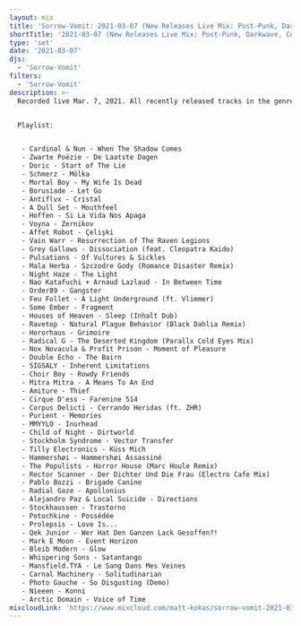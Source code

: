 ```yaml
---
layout: mix
title: 'Sorrow-Vomit: 2021-03-07 (New Releases Live Mix: Post-Punk, Darkwave, Cold, Synth, Goth, EBM...)'
shortTitle: '2021-03-07 (New Releases Live Mix: Post-Punk, Darkwave, Cold, Synth, Goth, EBM...)'
type: 'set'
date: '2021-03-07'
djs:
  - 'Sorrow-Vomit'
filters:
  - 'Sorrow-Vomit'
description: >-
  Recorded live Mar. 7, 2021. All recently released tracks in the genres of Post-Punk, Darkwave, Coldwave, Minimal / Dark Synth, EBM, Gothic, Synthpop, and related.


  Playlist:


   - Cardinal & Nun - When The Shadow Comes
   - Zwarte Poëzie - De Laatste Dagen
   - Doric - Start of The Lie
   - Schmerz - Mölka
   - Mortal Boy - My Wife Is Dead
   - Borusiade - Let Go
   - Antiflvx - Cristal
   - A Dull Set - Mouthfeel
   - Hoffen - Si La Vida Nos Apaga
   - Voyna - Zernikov
   - Affet Robot - Çelişki
   - Vain Warr - Resurrection of The Raven Legions
   - Grey Gallows - Dissociation (feat. Cleopatra Kaido)
   - Pulsations - Of Vultures & Sickles
   - Mala Herba - Szczodre Gody (Romance Disaster Remix)
   - Night Haze - The Light
   - Nao Katafuchi + Arnaud Lazlaud - In Between Time
   - Order89 - Gangster
   - Feu Follet - A Light Underground (ft. Vlimmer)
   - Some Ember - Fragment
   - Houses of Heaven - Sleep (Inhalt Dub)
   - Ravetop - Natural Plague Behavior (Black Dahlia Remix)
   - Hororhaus - Grimoire
   - Radical G - The Deserted Kingdom (Parallx Cold Eyes Mix)
   - Nox Novacula & Profit Prison - Moment of Pleasure
   - Double Echo - The Bairn
   - SIGSALY - Inherent Limitations
   - Choir Boy - Rowdy Friends
   - Mitra Mitra - A Means To An End
   - Amiture - Thief
   - Cirque D'ess - Farenine 514
   - Corpus Delicti - Cerrando Heridas (ft. ZHR)
   - Purient - Memories
   - MMYYLO - Inurhead
   - Child of Night - Dirtworld
   - Stockholm Syndrome - Vector Transfer
   - Tilly Electronics - Küss Mich
   - Hammershøi - Hammershøi Assassiné
   - The Populists - Horror House (Marc Houle Remix)
   - Rector Scanner - Der Dichter Und Die Frau (Electro Cafe Mix)
   - Pablo Bozzi - Brigade Canine
   - Radial Gaze - Apollonius
   - Alejandro Paz & Local Suicide - Directions
   - Stockhaussen - Trastorno
   - Potochkine - Possédée
   - Prolepsis - Love Is...
   - Qek Junior - Wer Hat Den Ganzen Lack Gesoffen?!
   - Mark E Moon - Event Horizon
   - Bleib Modern - Glow
   - Whispering Sons - Satantango
   - Mansfield.TYA - Le Sang Dans Mes Veines
   - Carnal Machinery - Solitudinarian
   - Photo Gauche - So Disgusting (Demo)
   - Nieeen - Konni
   - Arctic Domain - Voice of Time
mixcloudLink: 'https://www.mixcloud.com/matt-kokas/sorrow-vomit-2021-03-07-new-releases-live-mix-post-punk-darkwave-cold-synth-goth-ebm'
---
```


